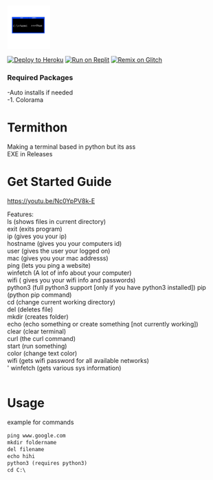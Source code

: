 <img src="https://raw.githubusercontent.com/IdkDwij/Termithon/main/termithon.png" alt="termithon logo" height="100px">

[![Deploy to Heroku](https://raw.githubusercontent.com/BinBashBanana/deploy-buttons/master/buttons/remade/heroku.svg)](https://heroku.com/deploy/?template=https://github.com/IdkDwij/Termithon)
[![Run on Replit](https://raw.githubusercontent.com/BinBashBanana/deploy-buttons/master/buttons/remade/replit.svg)](https://replit.com/github/IdkDwij/Termithon)
[![Remix on Glitch](https://raw.githubusercontent.com/BinBashBanana/deploy-buttons/master/buttons/remade/glitch.svg)](https://glitch.com/edit/#!/import/github/IdkDwij/Termithon)

### Required Packages
  -Auto installs if needed<br>
  -1. Colorama


# Termithon
Making a terminal based in python but its ass<br>
EXE in Releases

# Get Started Guide
https://youtu.be/Nc0YpPV8k-E

Features:<br>
ls (shows files in current directory)<br> 
exit (exits program)<br>
ip (gives you your ip)<br>
hostname (gives you your computers id)<br>
user (gives the user your logged on)<br>
mac (gives you your mac addresss)<br>
ping (lets you ping a website)<br>
winfetch (A lot of info about your computer)<br>
wifi ( gives you your wifi info and passwords)<br>
python3 (full python3 support [only if you have python3 installed])
pip (python pip command)<br>
cd (change current working directory)<br>
del (deletes file)<br>
mkdir (creates folder)<br>
echo (echo something or create something [not currently working])<br>
clear (clear terminal)<br>
curl (the curl command)<br>
start (run something)<br>
color (change text color)<br>
wifi (gets wifi password for all available networks)<br>'
winfetch (gets various sys information)<br>
<br>
# Usage<br>
example for commands<br>
```
ping www.google.com
mkdir foldername
del filename
echo hihi
python3 (requires python3)
cd C:\
```
